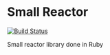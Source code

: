 Small Reactor
==========

[![Build Status](https://travis-ci.org/bossiernesto/requestsrb.svg?branch=master)](https://travis-ci.org/bossiernesto/requestsrb)

Small reactor library done in Ruby

